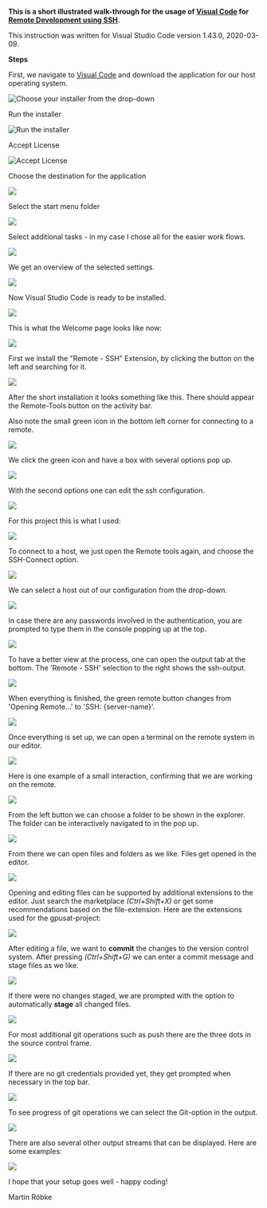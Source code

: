 **This is a short illustrated walk-through for the usage of [Visual Code](https://code.visualstudio.com) for [Remote Development using SSH](https://code.visualstudio.com/docs/remote/ssh).**

This instruction was written for Visual Studio Code version 1.43.0, 2020-03-09.



**Steps**

First, we navigate to [Visual Code](https://code.visualstudio.com) and download the application for our host operating system.

![Choose your installer from the drop-down](/MarkdownImages/VSCodeInstaller.png)

Run the installer

![Run the installer](/MarkdownImages/VSCodeInstallerRun.png)

Accept License

![Accept License](/MarkdownImages/VSCodeLicense.png)

Choose the destination for the application

![](/MarkdownImages/VSCodeDestInstall.png)

Select the start menu folder

![](/MarkdownImages/StartMenuFolder.png)

Select additional tasks - in my case I chose all for the easier work flows.

![](/MarkdownImages/SelAddTasks.png)

We get an overview of the selected settings.

![](/MarkdownImages/InstallCheck.png)

Now Visual Studio Code is ready to be installed.

![](/MarkdownImages/CompletingSetup.png)

This is what the Welcome page looks like now:

![](/MarkdownImages/VSCodeWelcome.png)

First we install the "Remote - SSH" Extension, by clicking the button on the left and searching for it.

![](/MarkdownImages/VSCodeRemoteSSH.png)

After the short installation it looks something like this.
There should appear the Remote-Tools button on the activity bar.

Also note the small green icon in the bottom left corner for connecting to a remote.

![](/MarkdownImages/RemoteSSHInstalled.png)

We click the green icon and have a box with several options pop up.

![](/MarkdownImages/ClickRemote.png)

With the second options one can edit the ssh configuration.

![](/MarkdownImages/SSHConfig.png)

For this project this is what I used:

![](/MarkdownImages/EditSSHConfig.png)

To connect to a host, we just open the Remote tools again, and choose the SSH-Connect option.

![](/MarkdownImages/SSHConnectHost.png)

We can select a host out of our configuration from the drop-down.

![](/MarkdownImages/SSHSelectHost.png)

In case there are any passwords involved in the authentication, you are prompted to type them in the console popping up at the top.

![](/MarkdownImages/SSHPasswords.png)

To have a better view at the process, one can open the output tab at the bottom. The 'Remote - SSH' selection to the right shows the ssh-output.

![](/MarkdownImages/SSHPassword2.png)

When everything is finished, the green remote button changes from 'Opening Remote...' to 'SSH: {server-name}'. 

![](/MarkdownImages/SeeSSHOutput.png)

Once everything is set up, we can open a terminal on the remote system in our editor.

![](/MarkdownImages/UseChildConsole.png)

Here is one example of a small interaction, confirming that we are working on the remote.

![](/MarkdownImages/ConsoleExample.png)

From the left button we can choose a folder to be shown in the explorer.
The folder can be interactively navigated to in the pop up.

![](/MarkdownImages/RemoteFiles.png)

From there we can open files and folders as we like. 
Files get opened in the editor.

![](/MarkdownImages/RemoteCode.png)

Opening and editing files can be supported by additional extensions to the editor. Just search the marketplace _(Ctrl+Shift+X)_ or get some recommendations based on the file-extension.
Here are the extensions used for the gpusat-project:


![](/MarkdownImages/AddExtensions.png)

After editing a file, we want to **commit** the changes to the version control system. After pressing _(Ctrl+Shift+G)_ we can enter a commit message and stage files as we like.

![](/MarkdownImages/SourceControl.png)

If there were no changes staged, we are prompted with the option to automatically **stage** all changed files. 

![](/MarkdownImages/StageChanges.png)

For most additional git operations such as push there are the three dots in the source control frame.

![](/MarkdownImages/GitOptions.png)

If there are no git credentials provided yet, they get prompted when necessary in the top bar.

![](/MarkdownImages/GitCredentials.png)

To see progress of git operations we can select the Git-option in the output.

![](/MarkdownImages/Gitoutput.png)

There are also several other output streams that can be displayed.
Here are some examples:

![](/MarkdownImages/OtherOutput.png)


I hope that your setup goes well - happy coding!

Martin Röbke













